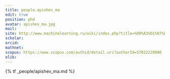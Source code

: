 ```yaml
---
title: people.apishev_ma
edit: true
position: phd
avatar: apishev_ma.jpg
mail:
site: http://www.machinelearning.ru/wiki/index.php?title=%D0%A3%D1%87%D0%B0%D1%81%D1%82%D0%BD%D0%B8%D0%BA:Mapishev
scholar:
orcid:
mathnet:
scopus: https://www.scopus.com/authid/detail.uri?authorId=57022229800
elib:
---
```


{% tf _people/apishev_ma.md %}
